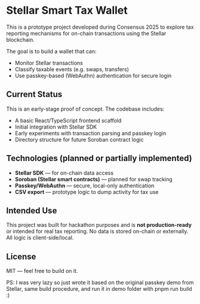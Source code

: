 # Stellar Smart Tax Wallet

This is a prototype project developed during Consensus 2025 to explore tax reporting mechanisms for on-chain transactions using the Stellar blockchain.

The goal is to build a wallet that can:
- Monitor Stellar transactions
- Classify taxable events (e.g. swaps, transfers)
- Use passkey-based (WebAuthn) authentication for secure login

## Current Status

This is an early-stage proof of concept. The codebase includes:
- A basic React/TypeScript frontend scaffold
- Initial integration with Stellar SDK
- Early experiments with transaction parsing and passkey login
- Directory structure for future Soroban contract logic

## Technologies (planned or partially implemented)

- **Stellar SDK** — for on-chain data access
- **Soroban (Stellar smart contracts)** — planned for swap tracking
- **Passkey/WebAuthn** — secure, local-only authentication
- **CSV export** — prototype logic to dump activity for tax use

## Intended Use

This project was built for hackathon purposes and is **not production-ready** or intended for real tax reporting. No data is stored on-chain or externally. All logic is client-side/local.

## License

MIT — feel free to build on it.

PS: I was very lazy so just wrote it based on the original passkey demo from Stellar, same build procedure, and run it in demo folder with pnpm run build :)
